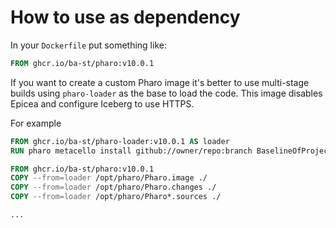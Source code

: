 # How to use as dependency

In your `Dockerfile` put something like:

```dockerfile
FROM ghcr.io/ba-st/pharo:v10.0.1
```

If you want to create a custom Pharo image it's better to use multi-stage builds
using `pharo-loader` as the base to load the code. This image disables Epicea and
configure Iceberg to use HTTPS.

For example

```dockerfile
FROM ghcr.io/ba-st/pharo-loader:v10.0.1 AS loader
RUN pharo metacello install github://owner/repo:branch BaselineOfProject

FROM ghcr.io/ba-st/pharo:v10.0.1
COPY --from=loader /opt/pharo/Pharo.image ./
COPY --from=loader /opt/pharo/Pharo.changes ./
COPY --from=loader /opt/pharo/Pharo*.sources ./

...
```
